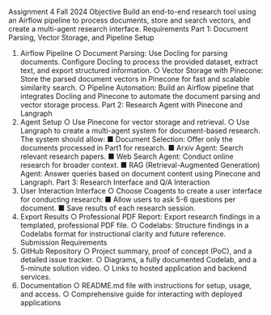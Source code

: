 Assignment 4 Fall 2024
Objective
Build an end-to-end research tool using an Airflow pipeline to process documents, store
and search vectors, and create a multi-agent research interface.
Requirements
Part 1: Document Parsing, Vector Storage, and Pipeline Setup
1. Airflow Pipeline
○ Document Parsing: Use Docling for parsing documents. Configure Docling
to process the provided dataset, extract text, and export structured
information.
○ Vector Storage with Pinecone: Store the parsed document vectors in
Pinecone for fast and scalable similarity search.
○ Pipeline Automation: Build an Airflow pipeline that integrates Docling
and Pinecone to automate the document parsing and vector storage
process.
Part 2: Research Agent with Pinecone and Langraph
1. Agent Setup
○ Use Pinecone for vector storage and retrieval.
○ Use Langraph to create a multi-agent system for document-based
research. The system should allow:
■ Document Selection: Offer only the documents processed in Part1 for research.
■ Arxiv Agent: Search relevant research papers.
■ Web Search Agent: Conduct online research for broader context.
■ RAG (Retrieval-Augmented Generation) Agent: Answer queries
based on document content using Pinecone and Langraph.
Part 3: Research Interface and Q/A Interaction
1. User Interaction Interface
○ Choose Coagents to create a user interface for conducting research:
■ Allow users to ask 5-6 questions per document.
■ Save results of each research session.
2. Export Results
○ Professional PDF Report: Export research findings in a templated,
professional PDF file.
○ Codelabs: Structure findings in a Codelabs format for instructional clarity
and future reference.
Submission Requirements
1. GitHub Repository
○ Project summary, proof of concept (PoC), and a detailed issue tracker.
○ Diagrams, a fully documented Codelab, and a 5-minute solution video.
○ Links to hosted application and backend services.
2. Documentation
○ README.md file with instructions for setup, usage, and access.
○ Comprehensive guide for interacting with deployed applications